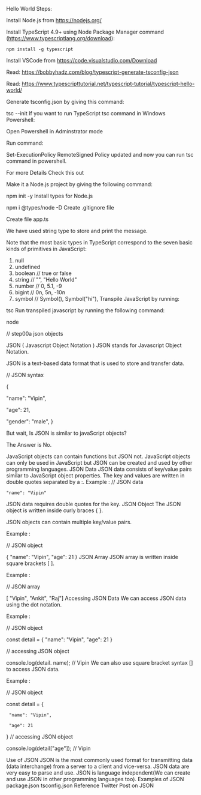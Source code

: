 Hello World Steps:

Install Node.js from https://nodejs.org/

Install TypeScript 4.9+ using Node Package Manager command (https://www.typescriptlang.org/download):

 	npm install -g typescript
Install VSCode from https://code.visualstudio.com/Download

Read: https://bobbyhadz.com/blog/typescript-generate-tsconfig-json

Read: https://www.typescripttutorial.net/typescript-tutorial/typescript-hello-world/

Generate tsconfig.json by giving this command:

 tsc --init
If you want to run TypeScript tsc command in Windows Powershell:

Open Powershell in Adminstrator mode

Run command:

 Set-ExecutionPolicy RemoteSigned
Policy updated and now you can run tsc command in powershell.

For more Details Check this out

Make it a Node.js project by giving the following command:

 npm init -y
Install types for Node.js

 npm i @types/node -D
Create .gitignore file

Create file app.ts

We have used string type to store and print the message.

Note that the most basic types in TypeScript correspond to the seven basic kinds of primitives in JavaScript:

1. null
2. undefined
3. boolean // true or false
4. string // "", "Hello World"
5. number // 0, 5.1, -9
6. bigint // 0n, 5n, -10n
7. symbol // Symbol(), Symbol("hi"),
Transpile JavaScript by running:

 tsc
Run transpiled javascript by running the following command:

node



// step00a json objects

JSON ( Javascript Object Notation )
JSON stands for Javascript Object Notation.

JSON is a text-based data format that is used to store and transfer data.

// JSON syntax

{

 "name": "Vipin",

 "age": 21,

 "gender": "male",
}

But wait, Is JSON is similar to javaScript objects?

The Answer is No.

JavaScript objects can contain functions but JSON not.
JavaScript objects can only be used in JavaScript but JSON can be created and used by other programming languages.
JSON Data
JSON data consists of key/value pairs similar to JavaScript object properties.
The key and values are written in double quotes separated by a :.
Example :
// JSON data

    "name": "Vipin"
JSON data requires double quotes for the key.
JSON Object
The JSON object is written inside curly braces { }.

JSON objects can contain multiple key/value pairs.

Example :

 // JSON object

 { "name": "Vipin", "age": 21 }
JSON Array
JSON array is written inside square brackets [ ].

Example :

 // JSON array

 [ "Vipin", "Ankit", "Raj"]
Accessing JSON Data
We can access JSON data using the dot notation.

Example :

 // JSON object

 const detail = { "name": "Vipin", "age": 21 }

 // accessing JSON object

 console.log(detail. name); // Vipin
We can also use square bracket syntax [] to access JSON data.

Example :

 // JSON object

 const detail = {

     "name": "Vipin",

     "age": 21
 }
// accessing JSON object

console.log(detail["age"]); // Vipin

Use of JSON
JSON is the most commonly used format for transmitting data (data interchange) from a server to a client and vice-versa.
JSON data are very easy to parse and use.
JSON is language independent(We can create and use JSON in other programming languages too).
Examples of JSON
package.json
tsconfig.json
Reference Twitter Post on JSON
